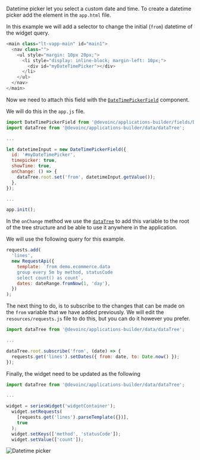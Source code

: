 Datetime picker let you select a custom date and time.
To create a datetime picker add the element in the `app.html` file.

In this example we will add a selector to change the initial (`from`)
datetime of the widget query.

```javascript
<main class="lt-vapp-main" id="main1">
  <nav class="">
    <ul style="margin: 10px 20px;">
      <li style="display: inline-block; margin-left: 10px;">
        <div id="myDateTimePicker"></div>
      </li>
    </ul>
  </nav>
</main>
```

Now we need to attach this field with the [`DateTimePickerField`](DateTimePickerField.html)
component.

We will do this in the `app.js` file.

```javascript
import DateTimePickerField from '@devoinc/applications-builder/fields/DateTimePickerField';
import dataTree from '@devoinc/applications-builder/data/dataTree';

...

let datetimeInput = new DateTimePickerField({
  id: '#myDateTimePicker',
  timepicker: true,
  showTime: true,
  onChange: () => {
    dataTree.root.set('from', datetimeInput.getValue());
  },
});

...

app.init();
```

In the `onChange` method we use the [`dataTree`](DataTree.html) to add this
variable to the root of the tree structure and be able to use it anywhere in
the application.

We will use the following query for this example.

```javascript
requests.add(
  'lines',
  new RequestApi({
    template: `from demo.ecommerce.data
    group every 5m by method, statusCode
    select count() as count`,
    dates: dateRange.fromNow(1, 'day'),
  })
);
```

The next thing to do, is to subscribe to the changes that can be made on the
`from` variable that we have added previously.
We will edit the `resources/requests.js` file to do this, but you can do it
however you prefer.

```javascript
import dataTree from '@devoinc/applications-builder/data/dataTree';

...

dataTree.root.subscribe('from', (date) => {
  requests.get('lines').setDates({ from: date, to: Date.now() });
});
```

Finally, the widget need to be updated as the following

```javascript
import dataTree from '@devoinc/applications-builder/data/dataTree';

...

widget = seriesWidget('widgetContainer');
  widget.setRequests(
    [requests.get('lines').parseTemplate({})],
    true
  );
  widget.setKeys(['method', 'statusCode']);
  widget.setValue(['count']);
```

<img src="inputs/datetimePicker.gif" alt="Datetime picker" />

